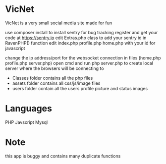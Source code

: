 # VicNet
VicNet is a very small social media site made for fun

use composer install to install sentry for bug tracking
register and get your code at https://sentry.io
edit Extras.php class to add your sentry id in RavenPHP() function
edit index.php profile.php home.php with your id for javascript

change the ip address/port for the websocket connection in files (home.php profile.php server.php)
open cmd and run php server.php to create local server where the browsers will be connecting to

- Classes folder contains all the php files
- assets folder contains all css/js/image files
- users folder contain all the users profile picture and status images


# Languages
PHP
Javscript
Mysql

# Note
this app is buggy and contains many duplicate functions
